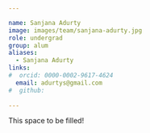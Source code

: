 ```yaml
---

name: Sanjana Adurty
image: images/team/sanjana-adurty.jpg
role: undergrad
group: alum
aliases:
  - Sanjana Adurty
links:
#  orcid: 0000-0002-9617-4624
  email: adurtys@gmail.com
#  github: 
 
---
```


This space to be filled!
